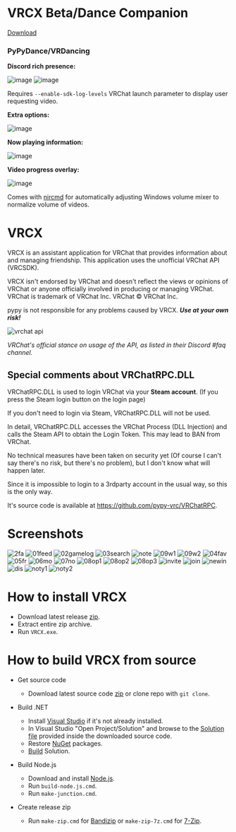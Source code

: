 # VRCX Beta/Dance Companion

[Download](https://github.com/Natsumi-sama/VRCX/releases/)

### PyPyDance/VRDancing

**Discord rich presence:**

![image](https://user-images.githubusercontent.com/11171153/101809013-ec83aa00-3b7b-11eb-9167-007825807252.png)
![image](https://user-images.githubusercontent.com/11171153/119479848-2ac8fa80-bda5-11eb-8ba0-d6cefe8287f5.png)

Requires `--enable-sdk-log-levels` VRChat launch parameter to display user requesting video.

**Extra options:**

![image](https://user-images.githubusercontent.com/11171153/97168742-d600d980-17ed-11eb-844f-57273d5e590d.png)

**Now playing information:**

![image](https://user-images.githubusercontent.com/11171153/97169650-42c8a380-17ef-11eb-95b0-a85c51a8de07.png)

**Video progress overlay:**

![image](https://user-images.githubusercontent.com/11171153/97169618-347a8780-17ef-11eb-924a-06c2407f479d.png)

Comes with [nircmd](https://www.nirsoft.net/utils/nircmd.html) for automatically adjusting Windows volume mixer to normalize volume of videos.


# VRCX

VRCX is an assistant application for VRChat that provides information about and managing friendship. This application uses the unofficial VRChat API (VRCSDK).

VRCX isn't endorsed by VRChat and doesn't reflect the views or opinions of VRChat or anyone officially involved in producing or managing VRChat. VRChat is trademark of VRChat Inc. VRChat © VRChat Inc.

pypy is not responsible for any problems caused by VRCX. ***Use at your own risk!***

![vrchat api](https://user-images.githubusercontent.com/11171153/114227156-b559c400-99c8-11eb-9df6-ee6615b8118e.png)

*VRChat's official stance on usage of the API, as listed in their Discord #faq channel.*

Special comments about VRChatRPC.DLL
-
VRChatRPC.DLL is used to login VRChat via your **Steam account**. (If you press the Steam login button on the login page)

If you don't need to login via Steam, VRChatRPC.DLL will not be used.

In detail, VRChatRPC.DLL accesses the VRChat Process (DLL Injection) and calls the Steam API to obtain the Login Token. This may lead to BAN from VRChat.

No technical measures have been taken on security yet (Of course I can't say there's no risk, but there's no problem), but I don't know what will happen later.

Since it is impossible to login to a 3rdparty account in the usual way, so this is the only way.

It's source code is available at https://github.com/pypy-vrc/VRChatRPC.

Screenshots
=
![2fa](https://user-images.githubusercontent.com/25771678/63169786-a810f880-c072-11e9-9ede-0a3a03d5da12.png)
![01feed](https://user-images.githubusercontent.com/25771678/63169780-a6dfcb80-c072-11e9-85f9-2e7c816633a2.png)
![02gamelog](https://user-images.githubusercontent.com/25771678/63169782-a7786200-c072-11e9-9221-bdc13ddbec5b.png)
![03search](https://user-images.githubusercontent.com/25771678/63169787-a810f880-c072-11e9-94fb-af3ed02fa5da.png)
![note](https://user-images.githubusercontent.com/25771678/63212073-77949180-c13a-11e9-9d8e-a3db64f55b47.png)
![09w1](https://user-images.githubusercontent.com/25771678/63170557-8153c180-c074-11e9-8f89-9b1a61b7912f.png)
![09w2](https://user-images.githubusercontent.com/25771678/63170559-81ec5800-c074-11e9-8549-efd2d7843ca1.png)
![04fav](https://user-images.githubusercontent.com/25771678/63169788-a8a98f00-c072-11e9-9257-8d910880b4a3.png)
![05fr](https://user-images.githubusercontent.com/25771678/63169789-a9422580-c072-11e9-8ccd-e2ef45dc8842.png)
![06mo](https://user-images.githubusercontent.com/25771678/63169791-a9dabc00-c072-11e9-9e12-04ab009939b2.png)
![07no](https://user-images.githubusercontent.com/25771678/63169792-aa735280-c072-11e9-92fc-f210de74865d.png)
![08op1](https://user-images.githubusercontent.com/25771678/63169793-ab0be900-c072-11e9-9d57-23bff5b44f86.png)
![08op2](https://user-images.githubusercontent.com/25771678/63169797-aba47f80-c072-11e9-8672-f055fa4bdc0f.png)
![08op3](https://user-images.githubusercontent.com/25771678/63169798-aba47f80-c072-11e9-82ac-41c58af74946.png)
![invite](https://user-images.githubusercontent.com/25771678/63169801-ac3d1600-c072-11e9-9350-3f244eba52eb.png)
![join](https://user-images.githubusercontent.com/25771678/63169804-acd5ac80-c072-11e9-8006-f49c41869156.png)
![newin](https://user-images.githubusercontent.com/25771678/63169806-ad6e4300-c072-11e9-96a4-89677141abfb.png)
![dis](https://user-images.githubusercontent.com/25771678/63170206-c62b2880-c073-11e9-836c-482f8a0935a0.png)
![noty1](https://user-images.githubusercontent.com/25771678/63169808-ae06d980-c072-11e9-93e9-fcc13312872b.PNG)
![noty2](https://user-images.githubusercontent.com/25771678/63169810-ae9f7000-c072-11e9-818b-dd419213420b.PNG)

# How to install VRCX

* Download latest release [zip](https://github.com/Natsumi-sama/VRCX/releases/latest).
* Extract entire zip archive.
* Run `VRCX.exe`.

# How to build VRCX from source

* Get source code
    * Download latest source code [zip](https://github.com/pypy-vrc/VRCX/archive/master.zip) or clone repo with `git clone`.

* Build .NET
    * Install [Visual Studio](https://visualstudio.microsoft.com/) if it's not already installed.
    * In Visual Studio "Open Project/Solution" and browse to the [Solution file](https://docs.microsoft.com/en-us/visualstudio/extensibility/internals/solution-dot-sln-file) provided inside the downloaded source code.
    * Restore [NuGet](https://docs.microsoft.com/en-us/nuget/consume-packages/package-restore#restore-packages-automatically-using-visual-studio) packages.
    * [Build](https://docs.microsoft.com/en-us/visualstudio/ide/building-and-cleaning-projects-and-solutions-in-visual-studio) Solution.

* Build Node.js
    * Download and install [Node.js](https://nodejs.org/en/download/).
    * Run `build-node.js.cmd`.
    * Run `make-junction.cmd`.

* Create release zip
    * Run `make-zip.cmd` for [Bandizip](https://www.bandisoft.com/bandizip) or `make-zip-7z.cmd` for [7-Zip](https://www.7-zip.org).
